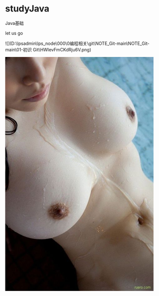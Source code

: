 # studyJava
Java基础

let us go

![](D:\lpsadmin\lps_node\000\0编程相关\git\NOTE_Git-main\NOTE_Git-main\01-初识 Git\HWlevFmCKdRju6V.png)


![](https://github.com/lipingshan/studyJava/blob/ed1d666dc87e07745ecada989dcedb6fb4579204/abc/tumblr_mflw03cHZA1qzcac7o1_500.jpg)
